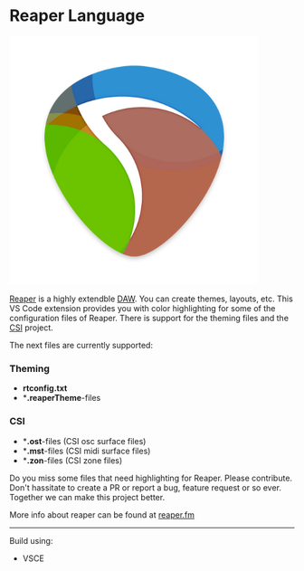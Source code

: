 # Reaper Language

![Reaper logo](assets/icon.png)

[Reaper](https://reaper.fm) is a highly extendble [DAW](https://en.wikipedia.org/wiki/Digital_audio_workstation). You can create themes, layouts, etc.
This VS Code extension provides you with color highlighting for some of the configuration files of Reaper. There is support for the theming files and the [CSI](https://github.com/malcolmgroves/reaper_csi/wiki) project.

The next files are currently supported:

### Theming

* **rtconfig.txt**
* ***.reaperTheme**-files

### CSI

* ***.ost**-files (CSI osc surface files)
* ***.mst**-files (CSI midi surface files)
* ***.zon**-files (CSI zone files)

Do you miss some files that need highlighting for Reaper. Please contribute. Don't hassitate to create a PR or report a bug, feature request or so ever. Together we can make this project better.

More info about reaper can be found at [reaper.fm](https://reaper.fm)

---
Build using:
* VSCE

